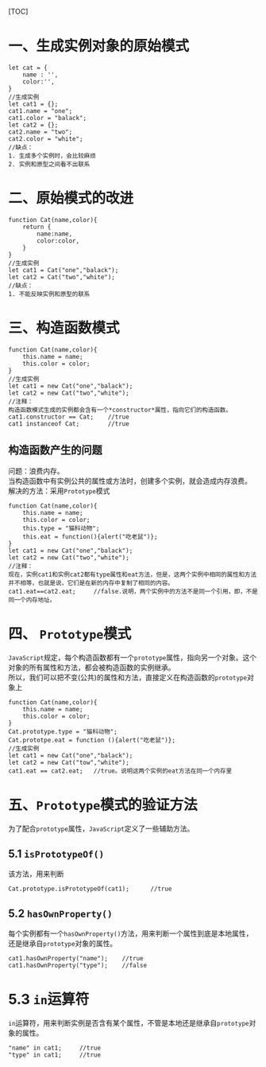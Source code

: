 [TOC]

# 一、生成实例对象的原始模式

```JS
let cat = {
    name : '',
    color:'',
}
//生成实例
let cat1 = {};
cat1.name = "one";
cat1.color = "balack";
let cat2 = {};
cat2.name = "two";
cat2.color = "white";
//缺点：
1. 生成多个实例时，会比较麻烦
2. 实例和原型之间看不出联系
```

# 二、原始模式的改进

```JS
function Cat(name,color){
    return {
        name:name,
        color:color,
    }
}
//生成实例
let cat1 = Cat("one","balack");
let cat2 = Cat("two","white");
//缺点：
1. 不能反映实例和原型的联系
```

# 三、构造函数模式

```JS
function Cat(name,color){
    this.name = name;
    this.color = color;
}
//生成实例
let cat1 = new Cat("one","balack");
let cat2 = new Cat("two","white");
//注释：  
构造函数模式生成的实例都会含有一个*constructor*属性，指向它们的构造函数。  
cat1.constructor == Cat;    //true   
cat1 instanceof Cat;        //true  

``` 
## 构造函数产生的问题

问题：浪费内存。  
当构造函数中有实例公共的属性或方法时，创建多个实例，就会造成内存浪费。   
解决的方法：采用`Prototype`模式 

```JS
function Cat(name,color){
    this.name = name;
    this.color = color;
    this.type = "猫科动物";
    this.eat = function(){alert("吃老鼠")};
}
let cat1 = new Cat("one","balack");
let cat2 = new Cat("two","white");
//注释：  
现在，实例cat1和实例cat2都有type属性和eat方法，但是，这两个实例中相同的属性和方法并不相等，也就是说，它们是在新的内存中复制了相同的内容。  
cat1.eat==cat2.eat;     //false.说明，两个实例中的方法不是同一个引用，即，不是同一个内存地址。

```

# 四、 `Prototype`模式

`JavaScript`规定，每个构造函数都有一个`prototype`属性，指向另一个对象。这个对象的所有属性和方法，都会被构造函数的实例继承。  
所以，我们可以把不变(公共)的属性和方法，直接定义在构造函数的`prototype`对象上

```JS
function Cat(name,color){
    this.name = name;
    this.color = color;
}
Cat.prototype.type = "猫科动物";
Cat.prototpe.eat = function (){alert("吃老鼠")};
//生成实例
let cat1 = new Cat("one","balack");
let cat2 = new Cat("tow","white");
cat1.eat == cat2.eat;   //true。说明这两个实例的eat方法在同一个内存里
```

# 五、`Prototype`模式的验证方法

为了配合`prototype`属性，`JavaScript`定义了一些辅助方法。

## 5.1 `isPrototypeOf()`

该方法，用来判断  

```JS
Cat.prototype.isPrototypeOf(cat1);      //true
```

## 5.2 `hasOwnProperty()`

每个实例都有一个`hasOwnProperty()`方法，用来判断一个属性到底是本地属性，还是继承自`prototype`对象的属性。  

```JS
cat1.hasOwnProperty("name");    //true
cat1.hasOwnProperty("type");    //false
```

# 5.3 `in`运算符

`in`运算符，用来判断实例是否含有某个属性，不管是本地还是继承自`prototype`对象的属性。

```JS
"name" in cat1;     //true
"type" in cat1;     //true
```